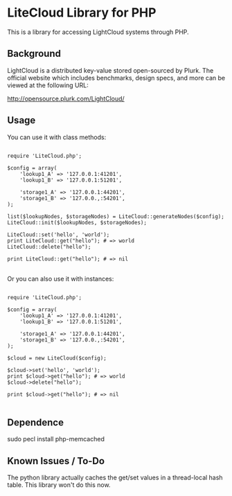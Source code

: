# LiteCloud Library for PHP
This is a library for accessing LightCloud systems through PHP.

## Background

LightCloud is a distributed key-value stored open-sourced by Plurk.
The official website which includes benchmarks, design specs, and
more can be viewed at the following URL:

http://opensource.plurk.com/LightCloud/

## Usage

You can use it with class methods:

<pre>
<code>
require 'LiteCloud.php';

$config = array(
	'lookup1_A' => '127.0.0.1:41201',
	'lookup1_B' => '127.0.0.1:51201',

	'storage1_A' => '127.0.0.1:44201',
	'storage1_B' => '127.0.0.,:54201',
);

list($lookupNodes, $storageNodes) = LiteCloud::generateNodes($config);
LiteCloud::init($lookupNodes, $storageNodes);

LiteCloud::set('hello', 'world');
print LiteCloud::get("hello"); # => world
LiteCloud::delete("hello");

print LiteCloud::get("hello"); # => nil
</code>
</pre>

Or you can also use it with instances:

<pre>
<code>
require 'LiteCloud.php';

$config = array(
	'lookup1_A' => '127.0.0.1:41201',
	'lookup1_B' => '127.0.0.1:51201',

	'storage1_A' => '127.0.0.1:44201',
	'storage1_B' => '127.0.0.,:54201',
);

$cloud = new LiteCloud($config);

$cloud->set('hello', 'world');
print $cloud->get("hello"); # => world
$cloud->delete("hello");

print $cloud->get("hello"); # => nil
</code>
</pre>

## Dependence

  sudo pecl install php-memcached

## Known Issues / To-Do

The python library actually caches the get/set values in a thread-local
hash table. This library won't do this now.
